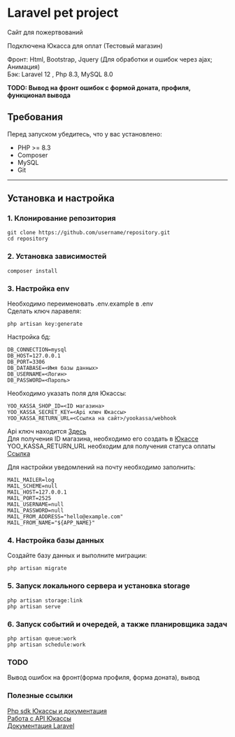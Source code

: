 
# Laravel pet project

Сайт для пожертвований

Подключена Юкасса для оплат (Тестовый магазин)

Фронт: Html, Bootstrap, Jquery (Для обработки и ошибок через ajax; Анимация) \
Бэк: Laravel 12 , Php 8.3, MySQL 8.0

**TODO: Вывод на фронт ошибок с формой доната, профиля, функционал вывода**
## Требования

Перед запуском убедитесь, что у вас установлено:

- PHP >= 8.3 
- Composer
- MySQL 
- Git


---
## Установка и настройка

### 1. Клонирование репозитория
```
git clone https://github.com/username/repository.git
cd repository
```
### 2. Установка зависимостей
```
composer install
```

### 3. Настройка env 
Необходимо переименовать .env.example в .env \
Сделать ключ ларавеля:

```
php artisan key:generate
```
Настройка бд:
```
DB_CONNECTION=mysql
DB_HOST=127.0.0.1
DB_PORT=3306
DB_DATABASE=<Имя базы данных>
DB_USERNAME=<Логин>
DB_PASSWORD=<Пароль>
```

Необходимо указать поля для Юкассы:
```
YOO_KASSA_SHOP_ID=<ID магазина>
YOO_KASSA_SECRET_KEY=<Api ключ Юкассы>
YOO_KASSA_RETURN_URL=<Ссылка на сайт>/yookassa/webhook
```
Api ключ находится [Здесь](https://yookassa.ru/my/merchant/integration/api-keys) \
Для получения ID магазина, необходимо его создать в [Юкассе](https://yookassa.ru/my/merchant/integration/api-keys?shopMenuAction=createShop) \
YOO_KASSA_RETURN_URL необходим для получения статуса оплаты [Ссылка](https://yookassa.ru/my/merchant/integration/http-notifications) 

Для настройки уведомлений на почту необходимо заполнить:
```
MAIL_MAILER=log
MAIL_SCHEME=null
MAIL_HOST=127.0.0.1
MAIL_PORT=2525
MAIL_USERNAME=null
MAIL_PASSWORD=null
MAIL_FROM_ADDRESS="hello@example.com"
MAIL_FROM_NAME="${APP_NAME}"
```
### 4. Настройка базы данных
Создайте базу данных и выполните миграции:
```
php artisan migrate
```
### 5. Запуск локального сервера и установка storage
```
php artisan storage:link
php artisan serve
```
### 6. Запуск событий и очередей, а также планировщика задач
```
php artisan queue:work
php artisan schedule:work
```
### TODO
Вывод ошибок на фронт(форма профиля, форма доната), вывод

### Полезные ссылки
[Php sdk Юкассы и документация](https://github.com/yoomoney/yookassa-sdk-php) \
[Работа с API Юкассы](https://yookassa.ru/developers) \
[Документация Laravel](https://laravel.com/docs/)

